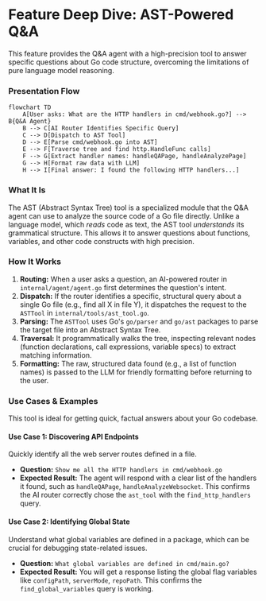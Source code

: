 # Feature Deep Dive: AST-Powered Q&A

This feature provides the Q&A agent with a high-precision tool to answer specific questions about Go code structure, overcoming the limitations of pure language model reasoning.

### Presentation Flow

```mermaid
flowchart TD
    A[User asks: What are the HTTP handlers in cmd/webhook.go?] --> B{Q&A Agent}
    B --> C[AI Router Identifies Specific Query]
    C --> D[Dispatch to AST Tool]
    D --> E[Parse cmd/webhook.go into AST]
    E --> F[Traverse tree and find http.HandleFunc calls]
    F --> G[Extract handler names: handleQAPage, handleAnalyzePage]
    G --> H[Format raw data with LLM]
    H --> I[Final answer: I found the following HTTP handlers...]
```

### What It Is
The AST (Abstract Syntax Tree) tool is a specialized module that the Q&A agent can use to analyze the source code of a Go file directly. Unlike a language model, which *reads* code as text, the AST tool *understands* its grammatical structure. This allows it to answer questions about functions, variables, and other code constructs with high precision.

### How It Works
1.  **Routing:** When a user asks a question, an AI-powered router in `internal/agent/agent.go` first determines the question's intent.
2.  **Dispatch:** If the router identifies a specific, structural query about a single Go file (e.g., find all X in file Y), it dispatches the request to the `ASTTool` in `internal/tools/ast_tool.go`.
3.  **Parsing:** The `ASTTool` uses Go's `go/parser` and `go/ast` packages to parse the target file into an Abstract Syntax Tree.
4.  **Traversal:** It programmatically walks the tree, inspecting relevant nodes (function declarations, call expressions, variable specs) to extract matching information.
5.  **Formatting:** The raw, structured data found (e.g., a list of function names) is passed to the LLM for friendly formatting before returning to the user.

### Use Cases & Examples

This tool is ideal for getting quick, factual answers about your Go codebase.

#### Use Case 1: Discovering API Endpoints
Quickly identify all the web server routes defined in a file.

- **Question:** `Show me all the HTTP handlers in cmd/webhook.go`
- **Expected Result:** The agent will respond with a clear list of the handlers it found, such as `handleQAPage`, `handleAnalyzeWebsocket`. This confirms the AI router correctly chose the `ast_tool` with the `find_http_handlers` query.

#### Use Case 2: Identifying Global State
Understand what global variables are defined in a package, which can be crucial for debugging state-related issues.

- **Question:** `What global variables are defined in cmd/main.go?`
- **Expected Result:** You will get a response listing the global flag variables like `configPath`, `serverMode`, `repoPath`. This confirms the `find_global_variables` query is working.
